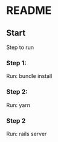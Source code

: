 # README

## Start

Step to run

### Step 1:
Run: bundle install

### Step 2:
Run: yarn

### Step 2
Run: rails server

